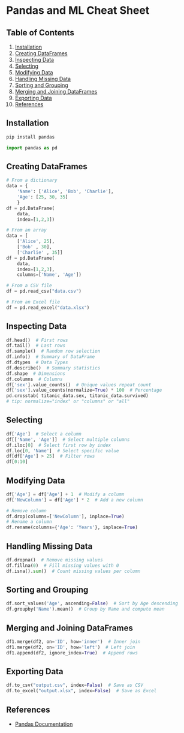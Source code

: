# Pandas and ML Cheat Sheet

## Table of Contents

 1. [Installation](#installation)
 2. [Creating DataFrames](#creating-dataframes)
 3. [Inspecting Data](#inspecting-data)
 4. [Selecting](#selecting)
 5. [Modifying Data](#modifying-data)
 6. [Handling Missing Data](#handling-missing-data)
 7. [Sorting and Grouping](#sorting-and-grouping)
 8. [Merging and Joining DataFrames](#merging-and-joining-dataframes)
 9. [Exporting Data](#exporting-data)
 10. [References](#references)

## Installation

```bash
pip install pandas
```

```python
import pandas as pd
```

## Creating DataFrames

```python
# From a dictionary
data = {
    'Name': ['Alice', 'Bob', 'Charlie'],
    'Age': [25, 30, 35]
    }
df = pd.DataFrame(
    data,
    index=[1,2,3])

# From an array
data = [
    ['Alice', 25],
    ['Bob' , 30],
    ['Charlie' , 35]]
df = pd.DataFrame(
    data,
    index=[1,2,3],
    columns=['Name', 'Age'])

# From a CSV file
df = pd.read_csv("data.csv")

# From an Excel file
df = pd.read_excel("data.xlsx")
```

## Inspecting Data

```python
df.head()  # First rows
df.tail()  # Last rows
df.sample()  # Random row selection
df.info()  # Summary of DataFrame
df.dtypes  # Data Types
df.describe()  # Summary statistics
df.shape  # Dimensions
df.columns  # Columns
df['sex'].value_counts()  # Unique values repeat count
df['sex'].value_counts(normalize=True) * 100  # Percentage
pd.crosstab( titanic_data.sex, titanic_data.survived)
# tip: normalize="index" or "columns" or "all"
```

## Selecting

```python
df['Age']  # Select a column
df[['Name', 'Age']]  # Select multiple columns
df.iloc[0]  # Select first row by index
df.loc[0, 'Name']  # Select specific value
df[df['Age'] > 25]  # Filter rows
df[0:10]
```

## Modifying Data

```python
df['Age'] = df['Age'] + 1  # Modify a column
df['NewColumn'] = df['Age'] * 2  # Add a new column

# Remove column
df.drop(columns=['NewColumn'], inplace=True)
# Rename a column
df.rename(columns={'Age': 'Years'}, inplace=True)
```

## Handling Missing Data

```python
df.dropna()  # Remove missing values
df.fillna(0)  # Fill missing values with 0
df.isna().sum()  # Count missing values per column
```

## Sorting and Grouping

```python
df.sort_values('Age', ascending=False)  # Sort by Age descending
df.groupby('Name').mean()  # Group by Name and compute mean
```

## Merging and Joining DataFrames

```python
df1.merge(df2, on='ID', how='inner')  # Inner join
df1.merge(df2, on='ID', how='left')  # Left join
df1.append(df2, ignore_index=True)  # Append rows
```

## Exporting Data

```python
df.to_csv("output.csv", index=False)  # Save as CSV
df.to_excel("output.xlsx", index=False)  # Save as Excel
```

## References

- [Pandas Documentation](https://pandas.pydata.org/docs/)

